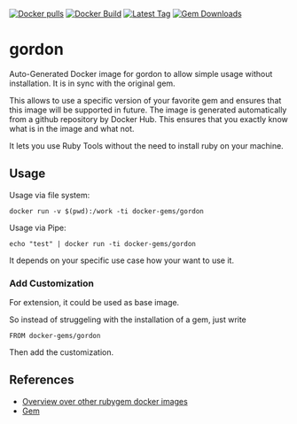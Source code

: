 [![Docker pulls](https://img.shields.io/docker/pulls/rubygem/gordon.svg)](https://hub.docker.com/r/rubygem/gordon/)
[![Docker Build](https://img.shields.io/docker/automated/rubygem/gordon.svg)](https://hub.docker.com/r/rubygem/gordon/)
[![Latest Tag](https://img.shields.io/github/tag/docker-rubygem/gordon.svg)](https://hub.docker.com/r/rubygem/gordon/)
[![Gem Downloads](https://img.shields.io/gem/dt/gordon.svg)](https://rubygems.org/gems/gordon/)
# gordon

Auto-Generated Docker image for gordon to allow simple usage without installation.
It is in sync with the original gem.

This allows to use a specific version of your favorite gem and ensures that this image will be supported in future.
The image is generated automatically from a github repository by Docker Hub.
This ensures that you exactly know what is in the image and what not.

It lets you use Ruby Tools without the need to install ruby on your machine.

## Usage

Usage via file system:

`docker run -v $(pwd):/work -ti docker-gems/gordon`

Usage via Pipe:

`echo "test" | docker run -ti docker-gems/gordon`

It depends on your specific use case how your want to use it.

### Add Customization

For extension, it could be used as base image.

So instead of struggeling with the installation of a gem, just write

`FROM docker-gems/gordon`

Then add the customization.

## References

 - [Overview over other rubygem docker images](https://github.com/thinkbot/docker-rubygem)
 - [Gem](https://rubygems.org/gems/gordon/)
